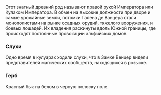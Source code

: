 Этот знатный древний род называют правой рукой Императора или Кулаком Императора. В обмен на высокие должности при дворе и самые урожайные земли, потомки Галена де Ванцера стали монополистами на рынке осадных орудий, тяжелого вооружения, и боевых лошадей. Их владения раскинуты вдоль Южной границы, где происходят постоянные провокации эльфийских домов. 

### Слухи
Одно время в кулуарах ходили слухи, что в Замке Венцер видели представителей магических сообществ, находящихся в розыске.

### Герб
Красный бык на белом в черную полоску поле.
